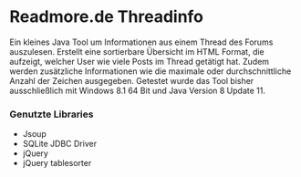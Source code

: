 # Readmore.de Threadinfo

Ein kleines Java Tool um Informationen aus einem Thread des Forums auszulesen. Erstellt eine sortierbare Übersicht im HTML Format, die aufzeigt, welcher User wie viele Posts im Thread getätigt hat. Zudem werden zusätzliche Informationen wie die maximale oder durchschnittliche Anzahl der Zeichen ausgegeben. Getestet wurde das Tool bisher ausschließlich mit Windows 8.1 64 Bit und Java Version 8 Update 11. 

### Genutzte Libraries
- Jsoup
- SQLite JDBC Driver
- jQuery
- jQuery tablesorter